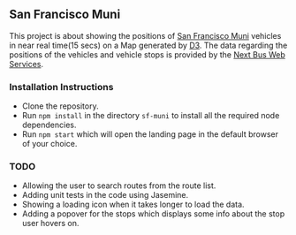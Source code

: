 ## San Francisco Muni

This project is about showing the positions of [San Francisco Muni](https://www.sfmta.com/) vehicles in near real time(15 secs) on a Map generated by [D3](https://d3js.org). The data regarding the positions of the vehicles and vehicle stops is provided by the [Next Bus Web Services](http://webservices.nextbus.com/).


### Installation Instructions
* Clone the repository.
* Run `npm install` in the directory `sf-muni` to install all the required node dependencies.
* Run `npm start` which will open the landing page in the default browser of your choice.

### TODO
* Allowing the user to search routes from the route list.
* Adding unit tests in the code using Jasemine.
* Showing a loading icon when it takes longer to load the data.
* Adding a popover for the stops which displays some info about the stop user hovers on.